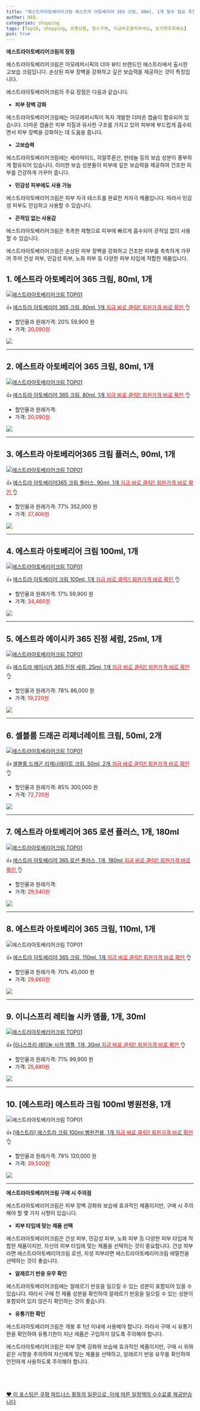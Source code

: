 ```yaml
---
title: "에스트라아토베리어크림 에스트라 아토베리어 365 크림, 80ml, 1개 필수 필요 추천 제품 비교 최저 가격 비교 장점 구매 후기 구매평"
author: NEO.
categories: shopping
tags: [Top10, shopping, 유행상품, 필수구매, 지금바로클릭하세요, 놓치면후회해요]
pin: true
---
```

**에스트라아토베리어크림의 장점**

에스트라아토베리어크림은 아모레퍼시픽의 더마 뷰티 브랜드인 에스트라에서 출시한 고보습 크림입니다. 손상된 피부 장벽을 강화하고 깊은 보습력을 제공하는 것이 특징입니다.

에스트라아토베리어크림의 주요 장점은 다음과 같습니다.

* **피부 장벽 강화**

에스트라아토베리어크림에는 아모레퍼시픽이 독자 개발한 더마온 캡슐이 함유되어 있습니다. 더마온 캡슐은 피부 지질과 유사한 구조를 가지고 있어 피부에 부드럽게 흡수되면서 피부 장벽을 강화하는 데 도움을 줍니다.

* **고보습력**

에스트라아토베리어크림에는 세라마이드, 히알루론산, 판테놀 등의 보습 성분이 풍부하게 함유되어 있습니다. 이러한 보습 성분들이 피부에 깊은 보습력을 제공하여 건조한 피부를 건강하게 가꾸어 줍니다.

* **민감성 피부에도 사용 가능**

에스트라아토베리어크림은 피부 자극 테스트를 완료한 저자극 제품입니다. 따라서 민감성 피부도 안심하고 사용할 수 있습니다.

* **끈적임 없는 사용감**

에스트라아토베리어크림은 촉촉한 제형으로 피부에 빠르게 흡수되어 끈적임 없이 사용할 수 있습니다.

에스트라아토베리어크림은 손상된 피부 장벽을 강화하고 건조한 피부를 촉촉하게 가꾸어 주어 건성 피부, 민감성 피부, 노화 피부 등 다양한 피부 타입에 적합한 제품입니다.

   

## 1. 에스트라 아토베리어 365 크림, 80ml, 1개

[![에스트라아토베리어크림 TOP01](https://thumbnail8.coupangcdn.com/thumbnails/remote/490x490ex/image/retail/images/5124731357959734-3fbcc275-0746-4664-a3e7-0fa44e79b231.jpg)](https://link.coupang.com/re/AFFSDP?lptag=AF3617701&subid=GithubCoopas&pageKey=7440401895&traceid=V0-153&itemId=8590976817&vendorItemId=80067941039)


👍 [에스트라 아토베리어 365 크림, 80ml, 1개 <font color=red> 지금 바로 클릭!! 회원가격 바로 확인 </font> ](https://link.coupang.com/re/AFFSDP?lptag=AF3617701&subid=GithubCoopas&pageKey=7440401895&traceid=V0-153&itemId=8590976817&vendorItemId=80067941039) 👌 


- 할인율과 원래가격: 20%  59,900   원
- 가격: <span style='color:red'>20,090원</span>

[![](/discount_price.png)](https://link.coupang.com/re/AFFSDP?lptag=AF3617701&subid=GithubCoopas&pageKey=7440401895&traceid=V0-153&itemId=8590976817&vendorItemId=80067941039)

---


   

## 2. 에스트라 아토베리어 365 크림, 80ml, 1개

[![에스트라아토베리어크림 TOP01](https://thumbnail8.coupangcdn.com/thumbnails/remote/490x490ex/image/retail/images/5124731357959734-3fbcc275-0746-4664-a3e7-0fa44e79b231.jpg)](https://link.coupang.com/re/AFFSDP?lptag=AF3617701&subid=GithubCoopas&pageKey=7440401895&traceid=V0-153&itemId=8590976817&vendorItemId=80067941039)


👍 [에스트라 아토베리어 365 크림, 80ml, 1개 <font color=red> 지금 바로 클릭!! 회원가격 바로 확인 </font> ](https://link.coupang.com/re/AFFSDP?lptag=AF3617701&subid=GithubCoopas&pageKey=7440401895&traceid=V0-153&itemId=8590976817&vendorItemId=80067941039) 👌 


- 할인율과 원래가격: 
- 가격: <span style='color:red'>20,090원</span>

[![](/discount_price.png)](https://link.coupang.com/re/AFFSDP?lptag=AF3617701&subid=GithubCoopas&pageKey=7440401895&traceid=V0-153&itemId=8590976817&vendorItemId=80067941039)

---


   

## 3. 에스트라 아토베리어365 크림 플러스, 90ml, 1개

[![에스트라아토베리어크림 TOP01](https://thumbnail9.coupangcdn.com/thumbnails/remote/490x490ex/image/vendor_inventory/ef32/fbdccc92fc56f701230219afc75a4c430c173144e7126b15e6271b9bffbf.png)](https://link.coupang.com/re/AFFSDP?lptag=AF3617701&subid=GithubCoopas&pageKey=6249008831&traceid=V0-153&itemId=12656558190&vendorItemId=87928275513)


👍 [에스트라 아토베리어365 크림 플러스, 90ml, 1개 <font color=red> 지금 바로 클릭!! 회원가격 바로 확인 </font> ](https://link.coupang.com/re/AFFSDP?lptag=AF3617701&subid=GithubCoopas&pageKey=6249008831&traceid=V0-153&itemId=12656558190&vendorItemId=87928275513) 👌 


- 할인율과 원래가격: 77%  352,000   원
- 가격: <span style='color:red'>27,400원</span>

[![](/discount_price.png)](https://link.coupang.com/re/AFFSDP?lptag=AF3617701&subid=GithubCoopas&pageKey=6249008831&traceid=V0-153&itemId=12656558190&vendorItemId=87928275513)

---


   

## 4. 에스트라 아토베리어 크림 100ml, 1개

[![에스트라아토베리어크림 TOP01](https://thumbnail7.coupangcdn.com/thumbnails/remote/490x490ex/image/vendor_inventory/06d4/4392d8504ea4d95e67280325300ae7b89fca328002a7565a3cff96922715.png)](https://link.coupang.com/re/AFFSDP?lptag=AF3617701&subid=GithubCoopas&pageKey=6617003026&traceid=V0-153&itemId=15028728832&vendorItemId=87925133475)


👍 [에스트라 아토베리어 크림 100ml, 1개 <font color=red> 지금 바로 클릭!! 회원가격 바로 확인 </font> ](https://link.coupang.com/re/AFFSDP?lptag=AF3617701&subid=GithubCoopas&pageKey=6617003026&traceid=V0-153&itemId=15028728832&vendorItemId=87925133475) 👌 


- 할인율과 원래가격: 17%  59,900   원
- 가격: <span style='color:red'>34,460원</span>

[![](/discount_price.png)](https://link.coupang.com/re/AFFSDP?lptag=AF3617701&subid=GithubCoopas&pageKey=6617003026&traceid=V0-153&itemId=15028728832&vendorItemId=87925133475)

---


   

## 5. 에스트라 에이시카 365 진정 세럼, 25ml, 1개

[![에스트라아토베리어크림 TOP01](https://thumbnail10.coupangcdn.com/thumbnails/remote/490x490ex/image/retail/images/2023/06/14/12/8/732e3413-96c8-41e4-9a0e-5250accb8707.jpg)](https://link.coupang.com/re/AFFSDP?lptag=AF3617701&subid=GithubCoopas&pageKey=6411047002&traceid=V0-153&itemId=19154619392&vendorItemId=86273475153)


👍 [에스트라 에이시카 365 진정 세럼, 25ml, 1개 <font color=red> 지금 바로 클릭!! 회원가격 바로 확인 </font> ](https://link.coupang.com/re/AFFSDP?lptag=AF3617701&subid=GithubCoopas&pageKey=6411047002&traceid=V0-153&itemId=19154619392&vendorItemId=86273475153) 👌 


- 할인율과 원래가격: 78%  86,000   원
- 가격: <span style='color:red'>19,220원</span>

[![](/discount_price.png)](https://link.coupang.com/re/AFFSDP?lptag=AF3617701&subid=GithubCoopas&pageKey=6411047002&traceid=V0-153&itemId=19154619392&vendorItemId=86273475153)

---


   

## 6. 셀블룸 드래곤 리제너레이트 크림, 50ml, 2개

[![에스트라아토베리어크림 TOP01](https://thumbnail9.coupangcdn.com/thumbnails/remote/490x490ex/image/retail/images/2a3b7934-111b-4982-a5b6-3bb825fbad178065636192223047487.png)](https://link.coupang.com/re/AFFSDP?lptag=AF3617701&subid=GithubCoopas&pageKey=6080836307&traceid=V0-153&itemId=19168816492&vendorItemId=86287094397)


👍 [셀블룸 드래곤 리제너레이트 크림, 50ml, 2개 <font color=red> 지금 바로 클릭!! 회원가격 바로 확인 </font> ](https://link.coupang.com/re/AFFSDP?lptag=AF3617701&subid=GithubCoopas&pageKey=6080836307&traceid=V0-153&itemId=19168816492&vendorItemId=86287094397) 👌 


- 할인율과 원래가격: 85%  300,000   원
- 가격: <span style='color:red'>72,720원</span>

[![](/discount_price.png)](https://link.coupang.com/re/AFFSDP?lptag=AF3617701&subid=GithubCoopas&pageKey=6080836307&traceid=V0-153&itemId=19168816492&vendorItemId=86287094397)

---


   

## 7. 에스트라 아토베리어 365 로션 플러스, 1개, 180ml

[![에스트라아토베리어크림 TOP01](https://thumbnail10.coupangcdn.com/thumbnails/remote/490x490ex/image/retail/images/4690401835144025-94ad53c9-f9ab-4a5b-ae5e-8985bf1e627b.jpg)](https://link.coupang.com/re/AFFSDP?lptag=AF3617701&subid=GithubCoopas&pageKey=6248925733&traceid=V0-153&itemId=12655849052&vendorItemId=79923189403)


👍 [에스트라 아토베리어 365 로션 플러스, 1개, 180ml <font color=red> 지금 바로 클릭!! 회원가격 바로 확인 </font> ](https://link.coupang.com/re/AFFSDP?lptag=AF3617701&subid=GithubCoopas&pageKey=6248925733&traceid=V0-153&itemId=12655849052&vendorItemId=79923189403) 👌 


- 할인율과 원래가격: 
- 가격: <span style='color:red'>29,540원</span>

[![](/discount_price.png)](https://link.coupang.com/re/AFFSDP?lptag=AF3617701&subid=GithubCoopas&pageKey=6248925733&traceid=V0-153&itemId=12655849052&vendorItemId=79923189403)

---


   

## 8. 에스트라 아토베리어 365 크림, 110ml, 1개

![에스트라아토베리어크림 TOP01](https://thumbnail9.coupangcdn.com/thumbnails/remote/490x490ex/image/vendor_inventory/7c63/88efb990474625f5f36e409af6daffe7784d679a258d7aa0ee296f82892e.JPG)


👍 [에스트라 아토베리어 365 크림, 110ml, 1개 <font color=red> 지금 바로 클릭!! 회원가격 바로 확인 </font> ](https://link.coupang.com/re/AFFSDP?lptag=AF3617701&subid=GithubCoopas&pageKey=7440401895&traceid=V0-153&itemId=19346205823&vendorItemId=87649466241) 👌 


- 할인율과 원래가격: 70%  45,000   원
- 가격: <span style='color:red'>29,660원</span>

[![](/discount_price.png)](https://link.coupang.com/re/AFFSDP?lptag=AF3617701&subid=GithubCoopas&pageKey=7440401895&traceid=V0-153&itemId=19346205823&vendorItemId=87649466241)

---


   

## 9. 이니스프리 레티놀 시카 앰플, 1개, 30ml

[![에스트라아토베리어크림 TOP01](https://thumbnail6.coupangcdn.com/thumbnails/remote/490x490ex/image/retail/images/2034114903520454-e9a493d8-2eea-47ae-92a2-53bd485a8a64.jpg)](https://link.coupang.com/re/AFFSDP?lptag=AF3617701&subid=GithubCoopas&pageKey=7589230991&traceid=V0-153&itemId=17990551682&vendorItemId=85147127936)


👍 [이니스프리 레티놀 시카 앰플, 1개, 30ml <font color=red> 지금 바로 클릭!! 회원가격 바로 확인 </font> ](https://link.coupang.com/re/AFFSDP?lptag=AF3617701&subid=GithubCoopas&pageKey=7589230991&traceid=V0-153&itemId=17990551682&vendorItemId=85147127936) 👌 


- 할인율과 원래가격: 71%  99,900   원
- 가격: <span style='color:red'>25,680원</span>

[![](/discount_price.png)](https://link.coupang.com/re/AFFSDP?lptag=AF3617701&subid=GithubCoopas&pageKey=7589230991&traceid=V0-153&itemId=17990551682&vendorItemId=85147127936)

---


   

## 10. [에스트라] 에스트라 크림 100ml 병원전용, 1개

![에스트라아토베리어크림 TOP01](https://thumbnail6.coupangcdn.com/thumbnails/remote/490x490ex/image/vendor_inventory/bfa4/1c977753cdb4a3ab95cea61c35e43e6cc1fea90f1f1e357f0cc7d519aa25.JPG)


👍 [[에스트라] 에스트라 크림 100ml 병원전용, 1개 <font color=red> 지금 바로 클릭!! 회원가격 바로 확인 </font> ](https://link.coupang.com/re/AFFSDP?lptag=AF3617701&subid=GithubCoopas&pageKey=7051669995&traceid=V0-153&itemId=18897893762&vendorItemId=84629798295) 👌 


- 할인율과 원래가격: 79%  120,000   원
- 가격: <span style='color:red'>39,500원</span>

[![](/discount_price.png)](https://link.coupang.com/re/AFFSDP?lptag=AF3617701&subid=GithubCoopas&pageKey=7051669995&traceid=V0-153&itemId=18897893762&vendorItemId=84629798295)

---
**에스트라아토베리어크림 구매 시 주의점**

에스트라아토베리어크림은 피부 장벽 강화와 보습에 효과적인 제품이지만, 구매 시 주의해야 할 몇 가지 사항이 있습니다.

* **피부 타입에 맞는 제품 선택**

에스트라아토베리어크림은 건성 피부, 민감성 피부, 노화 피부 등 다양한 피부 타입에 적합한 제품이지만, 자신의 피부 타입에 맞는 제품을 선택하는 것이 중요합니다. 건성 피부라면 에스트라아토베리어크림 로션, 지성 피부라면 에스트라아토베리어크림 에멀전을 선택하는 것이 좋습니다.

* **알레르기 반응 유무 확인**

에스트라아토베리어크림에는 알레르기 반응을 일으킬 수 있는 성분이 포함되어 있을 수 있습니다. 따라서 구매 전 제품 성분을 확인하여 알레르기 반응을 일으킬 수 있는 성분이 포함되어 있지 않은지 확인하는 것이 좋습니다.

* **유통기한 확인**

에스트라아토베리어크림은 개봉 후 1년 이내에 사용해야 합니다. 따라서 구매 시 유통기한을 확인하여 유통기한이 지난 제품은 구입하지 않도록 주의해야 합니다.

에스트라아토베리어크림은 피부 장벽 강화와 보습에 효과적인 제품이지만, 구매 시 위와 같은 사항을 주의하여 자신에게 맞는 제품을 선택하고, 알레르기 반응 유무를 확인하여 안전하게 사용하도록 주의해야 합니다.<br><br><br><br><br> [ ❤  이 포스팅은 쿠팡 파트너스 활동의 일환으로, 이에 따른 일정액의 수수료를 제공받습니다](https://link.coupang.com/a/bcEFyh)